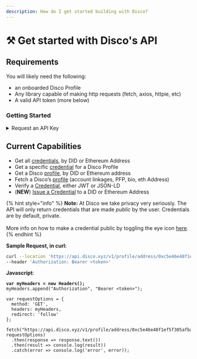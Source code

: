 ```yaml
---
description: How do I get started building with Disco?
---
```


# ⚒ Get started with Disco's API

## Requirements

You will likely need the following:

* an onboarded Disco Profile
* Any library capable of making http requests (fetch, axios, httpie, etc)
* A valid API token (more below)

### Getting Started

<details>

<summary>Request an API Key</summary>

Please fill out [this](https://discoxyz.typeform.com/requestapi) typeform here and we'll get you an API key as soon as possible.&#x20;

</details>

## Current Capabilities

* Get all [credentials](credentials.md), by DID or Ethereum Address
* Get a specific [credential](credentials.md) for a Disco Profile&#x20;
* Get a Disco [profile](profiles.md), by DID or Ethereum address
* Fetch a Disco’s [profile](profiles.md) (account linkages, PFP, bio, eth Address)
* Verify a [Credential](credentials.md), either JWT or JSON-LD
* (**NEW**) [Issue a Credential](issue-a-credential-programmatic-issuance.md) to a DID or Ethereum Address

{% hint style="info" %}
**Note:** At Disco we take privacy very seriously. The API will only return credentials that are made _public_ by the user. Credentials are by default, private. \
\
More info on how to make a credential public by toggling the eye icon [here](../../learn-more/faqs.md#does-disco-only-work-for-ethereum).
{% endhint %}



**Sample Request, in curl:**

```sh
curl --location 'https://api.disco.xyz/v1/profile/address/0xc5e46e48f1ef5f305afba45c3122021dd09ed3de' \
--header 'Authorization: Bearer <token>'
```

**Javascript**:

<pre class="language-javascript"><code class="lang-javascript"><strong>var myHeaders = new Headers();
</strong>myHeaders.append("Authorization", "Bearer &#x3C;token>");

var requestOptions = {
  method: 'GET',
  headers: myHeaders,
  redirect: 'follow'
};

fetch("https://api.disco.xyz/v1/profile/address/0xc5e46e48f1ef5f305afba45c3122021dd09ed3de", requestOptions)
  .then(response => response.text())
  .then(result => console.log(result))
  .catch(error => console.log('error', error));
</code></pre>
